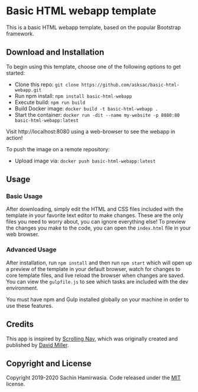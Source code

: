 # Basic HTML webapp template

This is a basic HTML webapp template, based on the popular Bootstrap framework. 

## Download and Installation

To begin using this template, choose one of the following options to get started:
* Clone this repo: `git clone https://github.com/asksac/basic-html-webapp.git`
* Run npm install: `npm install basic-html-webapp`
* Execute build: `npm run build`
* Build Docker image: `docker build -t basic-html-webapp .`
* Start the container: `docker run -dit --name my-website -p 8080:80 basic-html-webapp:latest`

Visit http://localhost:8080 using a web-browser to see the webapp in action!

To push the image on a remote repository:
* Upload image via: `docker push basic-html-webapp:latest` 


## Usage

### Basic Usage

After downloading, simply edit the HTML and CSS files included with the template in your favorite text editor to make changes. These are the only files you need to worry about, you can ignore everything else! To preview the changes you make to the code, you can open the `index.html` file in your web browser.

### Advanced Usage

After installation, run `npm install` and then run `npm start` which will open up a preview of the template in your default browser, watch for changes to core template files, and live reload the browser when changes are saved. You can view the `gulpfile.js` to see which tasks are included with the dev environment.

You must have npm and Gulp installed globally on your machine in order to use these features.

## Credits

This app is inspired by [Scrolling Nav](http://startbootstrap.com/template-overviews/scrolling-nav/), which was originally created and published by [David Miller](http://davidmiller.io/). 


## Copyright and License

Copyright 2019-2020 Sachin Hamirwasia. Code released under the [MIT](./LICENSE) license.
